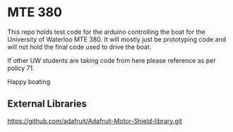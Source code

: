 MTE 380
=======

This repo holds test code for the arduino controlling the boat for the
University of Waterloo MTE 380. It will mostly just be prototyping code and will
not hold the final code used to drive the boat.

If other UW students are taking code from here please reference as per policy
71.

Happy boating

External Libraries
------------------

https://github.com/adafruit/Adafruit-Motor-Shield-library.git
